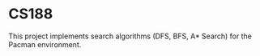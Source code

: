 # CS188

This project implements search algorithms (DFS, BFS, A* Search) for the Pacman environment.
